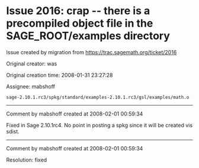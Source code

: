 # Issue 2016: crap -- there is a precompiled object file in the SAGE_ROOT/examples directory

Issue created by migration from https://trac.sagemath.org/ticket/2016

Original creator: was

Original creation time: 2008-01-31 23:27:28

Assignee: mabshoff


```
sage-2.10.1.rc3/spkg/standard/examples-2.10.1.rc3/gsl/examples/math.o
```



---

Comment by mabshoff created at 2008-02-01 00:59:34

Fixed in Sage 2.10.1rc4. No point in posting a spkg since it will be created vis sdist.


---

Comment by mabshoff created at 2008-02-01 00:59:34

Resolution: fixed
